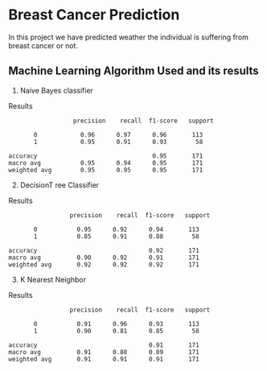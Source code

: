 # Breast Cancer Prediction

In this project we have predicted weather the individual is suffering from breast cancer or not.

## Machine Learning Algorithm Used and its results 

  1. Naive Bayes classifier

  
   Results
      
                      precision    recall  f1-score   support

           0            0.96      0.97      0.96       113
           1            0.95      0.91      0.93        58

    accuracy                                0.95       171
    macro avg           0.95      0.94      0.95       171
    weighted avg        0.95      0.95      0.95       171
      
  
  2. DecisionT ree Classifier
  
  Results
      
                     precision    recall  f1-score   support

           0           0.95      0.92      0.94       113
           1           0.85      0.91      0.88        58

    accuracy                               0.92       171
    macro avg          0.90      0.92      0.91       171
    weighted avg       0.92      0.92      0.92       171
      
  
  3. K Nearest Neighbor
  
  Results
      
                     precision    recall  f1-score   support

           0           0.91      0.96      0.93       113
           1           0.90      0.81      0.85        58

    accuracy                               0.91       171
    macro avg          0.91      0.88      0.89       171
    weighted avg       0.91      0.91      0.91       171
      
  
